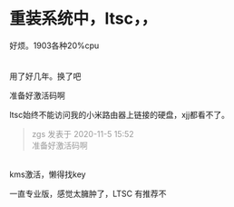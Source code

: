 # 重装系统中，ltsc，，


好烦。1903各种20%cpu<br />
<br />
<br />
用了好几年。换了吧

准备好激活码啊

ltsc始终不能访问我的小米路由器上链接的硬盘，xjj都看不了。<img id="aimg_Jv4ID" onclick="zoom(this, this.src, 0, 0, 0)" class="zoom" src="https://cdn.jsdelivr.net/gh/hishis/forum-master/public/images/patch.gif" onmouseover="img_onmouseoverfunc(this)" onload="thumbImg(this)" border="0" alt="" />

<div class="quote"><blockquote><font color="#999999">zgs 发表于 2020-11-5 15:52</font><br />
<font color="#999999">准备好激活码啊</font></blockquote></div><br />
kms激活，懒得找key

一直专业版，感觉太臃肿了，LTSC 有推荐不

